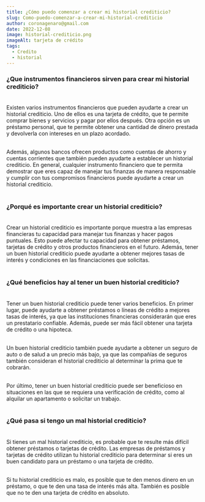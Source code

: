 ```yaml
---
title: ¿Cómo puedo comenzar a crear mi historial crediticio?
slug: Como-puedo-comenzar-a-crear-mi-historial-crediticio
author: coronagenaro@gmail.com
date: 2022-12-08
image: historial-crediticio.png
imageAlt: tarjeta de crédito
tags:
  - Credito
  - historial
---
```

### **¿Que instrumentos financieros sirven para crear mi historial crediticio?**<br/><br/>

Existen varios instrumentos financieros que pueden ayudarte a crear un historial crediticio. Uno de ellos es una tarjeta de crédito, que te permite comprar bienes y servicios y pagar por ellos después. Otra opción es un préstamo personal, que te permite obtener una cantidad de dinero prestada y devolverla con intereses en un plazo acordado. <br/><br/>

Además, algunos bancos ofrecen productos como cuentas de ahorro y cuentas corrientes que también pueden ayudarte a establecer un historial crediticio. En general, cualquier instrumento financiero que te permita demostrar que eres capaz de manejar tus finanzas de manera responsable y cumplir con tus compromisos financieros puede ayudarte a crear un historial crediticio.<br/><br/>

### **¿Porqué es importante crear un historial crediticio?**<br/><br/>

Crear un historial crediticio es importante porque muestra a las empresas financieras tu capacidad para manejar tus finanzas y hacer pagos puntuales. Esto puede afectar tu capacidad para obtener préstamos, tarjetas de crédito y otros productos financieros en el futuro. Además, tener un buen historial crediticio puede ayudarte a obtener mejores tasas de interés y condiciones en las financiaciones que solicitas.<br/><br/>

### **¿Qué beneficios hay al tener un buen historial crediticio?**<br/><br/>

Tener un buen historial crediticio puede tener varios beneficios. En primer lugar, puede ayudarte a obtener préstamos o líneas de crédito a mejores tasas de interés, ya que las instituciones financieras considerarán que eres un prestatario confiable. Además, puede ser más fácil obtener una tarjeta de crédito o una hipoteca. <br/><br/>

Un buen historial crediticio también puede ayudarte a obtener un seguro de auto o de salud a un precio más bajo, ya que las compañías de seguros también consideran el historial crediticio al determinar la prima que te cobrarán. <br/><br/>

Por último, tener un buen historial crediticio puede ser beneficioso en situaciones en las que se requiera una verificación de crédito, como al alquilar un apartamento o solicitar un trabajo.<br/><br/>

### **¿Qué pasa si tengo un mal historial crediticio?<br/><br/>**

Si tienes un mal historial crediticio, es probable que te resulte más difícil obtener préstamos o tarjetas de crédito. Las empresas de préstamos y tarjetas de crédito utilizan tu historial crediticio para determinar si eres un buen candidato para un préstamo o una tarjeta de crédito. <br/><br/>

Si tu historial crediticio es malo, es posible que te den menos dinero en un préstamo, o que te den una tasa de interés más alta. También es posible que no te den una tarjeta de crédito en absoluto.<br/><br/>
